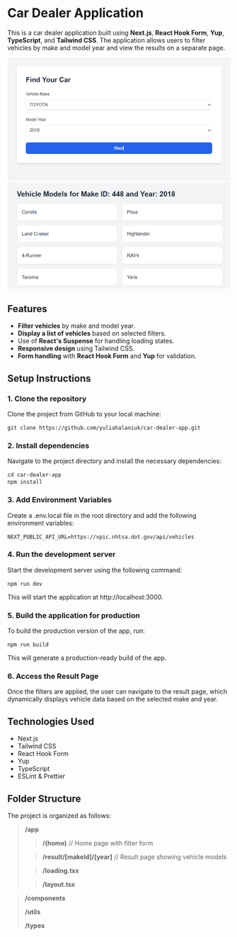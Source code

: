 
# Car Dealer Application

This is a car dealer application built using **Next.js**, **React Hook Form**, **Yup**, **TypeScript**, and **Tailwind CSS**. The application allows users to filter vehicles by make and model year and view the results on a separate page.

![Car Dealer](./public/images/home.png)
![Car Dealer](./public/images/model.png)
## Features

- **Filter vehicles** by make and model year.
- **Display a list of vehicles** based on selected filters.
- Use of **React's Suspense** for handling loading states.
- **Responsive design** using Tailwind CSS.
- **Form handling** with **React Hook Form** and **Yup** for validation.

## Setup Instructions

### 1. Clone the repository
Clone the project from GitHub to your local machine:

```
git clone https://github.com/yuliahalaniuk/car-dealer-app.git
```

### 2. Install dependencies

Navigate to the project directory and install the necessary dependencies:

```
cd car-dealer-app
npm install
```

### 3. Add Environment Variables
Create a .env.local file in the root directory and add the following environment variables:

```
NEXT_PUBLIC_API_URL=https://vpic.nhtsa.dot.gov/api/vehicles
```

### 4. Run the development server
Start the development server using the following command:

```
npm run dev
```
This will start the application at http://localhost:3000.

### 5. Build the application for production
To build the production version of the app, run:

```
npm run build
```
This will generate a production-ready build of the app.

### 6. Access the Result Page
Once the filters are applied, the user can navigate to the result page, which dynamically displays vehicle data based on the selected make and year.

## Technologies Used
 - Next.js
 - Tailwind CSS
 - React Hook Form
 - Yup
 - TypeScript
 - ESLint & Prettier

 ## Folder Structure
The project is organized as follows:

>  **/app**
  >> **/(home)**    // Home page with filter form
  >
  >> **/result/[makeId]/[year]**   // Result page showing vehicle models
  >
  >> **/loading.tsx** 
  >
  >> **/layout.tsx** 
  
>  **/components** 
>
>  **/utils**
>
>  **/types**
  